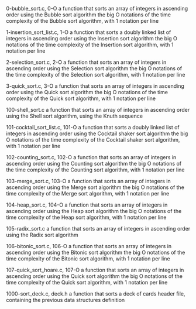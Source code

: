 0-bubble_sort.c, 0-O			a function that sorts an array of integers in ascending order using the Bubble sort algorithm
						the big O notations of the time complexity of the Bubble sort algorithm, with 1 notation per line


1-insertion_sort_list.c, 1-O		a function that sorts a doubly linked list of integers in ascending order using the Insertion sort algorithm
						the big O notations of the time complexity of the Insertion sort algorithm, with 1 notation per line



2-selection_sort.c, 2-O			a function that sorts an array of integers in ascending order using the Selection sort algorithm
						the big O notations of the time complexity of the Selection sort algorithm, with 1 notation per line



3-quick_sort.c, 3-O			a function that sorts an array of integers in ascending order using the Quick sort algorithm
						the big O notations of the time complexity of the Quick sort algorithm, with 1 notation per line


100-shell_sort.c				a function that sorts an array of integers in ascending order using the Shell sort algorithm, using the Knuth sequence


101-cocktail_sort_list.c, 101-O	a function that sorts a doubly linked list of integers in ascending order using the Cocktail shaker sort algorithm
						the big O notations of the time complexity of the Cocktail shaker sort algorithm, with 1 notation per line


102-counting_sort.c, 102-O		a function that sorts an array of integers in ascending order using the Counting sort algorithm
						the big O notations of the time complexity of the Counting sort algorithm, with 1 notation per line


103-merge_sort.c, 103-O			a function that sorts an array of integers in ascending order using the Merge sort algorithm
						the big O notations of the time complexity of the Merge sort algorithm, with 1 notation per line


104-heap_sort.c, 104-O			a function that sorts an array of integers in ascending order using the Heap sort algorithm
						the big O notations of the time complexity of the Heap sort algorithm, with 1 notation per line


105-radix_sort.c				a function that sorts an array of integers in ascending order using the Radix sort algorithm


106-bitonic_sort.c, 106-O		a function that sorts an array of integers in ascending order using the Bitonic sort algorithm
						the big O notations of the time complexity of the Bitonic sort algorithm, with 1 notation per line


107-quick_sort_hoare.c, 107-O		a function that sorts an array of integers in ascending order using the Quick sort algorithm
						the big O notations of the time complexity of the Quick sort algorithm, with 1 notation per line


1000-sort_deck.c, deck.h		a function that sorts a deck of cards
						header file, containing the previous data structures definition


